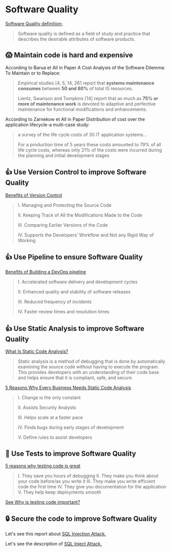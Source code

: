 Software Quality
====

[Software Quality definition:](https://asq.org/quality-resources/software-quality)

> Software quality is defined as a field of study and practice that describes the desirable attributes of software products.

## :scream: Maintain code is hard and expensive

According to Barua et All in Paper A Cost Analysis of the Software Dilemma: To Maintain or to Replace:

> Empirical studies [4, 5, 14, 261 report that **systems maintenance consumes** between **50 and 80%** of total IS resources. 
>
> Lientz, Swanson and Tompkins [14] report that as much as **75% or more of maintenance work** is devoted to adaptive and perfective maintenance for functional modifications and enhancements.

According to Zarnekow et All in Paper Distribution of cost over the application lifecycle-a multi-case study:

> a survey of the life cycle costs of 30 IT application systems...
> 
> For a production time of 5 years these costs amounted to 79% of all life cycle costs, whereas only 21% of the costs were incurred during the planning and initial development stages


## 👍 Use Version Control to improve Software Quality ##

[Benefits of Version Control](https://www.simplilearn.com/tutorials/devops-tutorial/version-control)

> I. Managing and Protecting the Source Code
>
> II. Keeping Track of All the Modifications Made to the Code
>
> III. Comparing Earlier Versions of the Code
>
> IV. Supports the Developers’ Workflow and Not any Rigid Way of Working


## 👍 Use Pipeline to ensure Software Quality ##

[Benefits of Building a DevOps pipeline](https://www.teamwork.com/blog/devops-pipeline/)

> I. Accelerated software delivery and development cycles
>
> II. Enhanced quality and stability of software releases
>
> III. Reduced frequency of incidents
>
> IV. Faster review times and resolution times


## 👍 Use Static Analysis to improve Software Quality ##

[What Is Static Code Analysis?](https://www.perforce.com/blog/sca/what-static-analysis)

> Static analysis is a method of debugging that is done by automatically examining the source code without having to execute the program. This provides developers with an understanding of their code base and helps ensure that it is compliant, safe, and secure.

[5 Reasons Why Every Business Needs Static Code Analysis](https://www.appknox.com/blog/static-code-analysis)

> I. Change is the only constant
> 
> II. Assists Security Analysts
> 
> III. Helps scale at a faster pace
> 
> IV. Finds bugs during early stages of development
> 
> V. Define rules to assist developers


## 🚀 Use Tests to improve Software Quality ##

[5 reasons why testing code is great](https://www.educative.io/answers/5-reasons-why-testing-code-is-great)

> I. They save you hours of debugging
> II. They make you think about your code before/as you write it
> III. They make you write efficient code the first time
> IV. They give you documentation for the application
> V. They help keep deployments smooth

[See Why is testing code important?](https://www.quora.com/Why-is-testing-code-important)


## :lock: Secure the code to improve Software Quality ##

Let's see this report about [SQL Injection Attack.](https://www.scmagazine.com/resource/data-security/how-the-latest-sql-injection-attacks-threaten-web-application-firewalls) 

Let's see the description of [SQL Inject Attack.](https://owasp.org/www-community/attacks/SQL_Injection)
